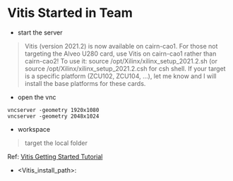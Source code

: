 # Vitis Started in Team

* start the server
>Vitis (version 2021.2) is now available on cairn-cao1.
>For those not targeting the Alveo U280 card, use Vitis on cairn-cao1 rather than cairn-cao2!
>To use it: source /opt/Xilinx/xilinx_setup_2021.2.sh (or source /opt/Xilinx/xilinx_setup_2021.2.csh for csh shell.
>If your target is a specific platform (ZCU102, ZCU104, ...), let me know and I will install the base platforms  for these cards.


* open the vnc
```
vncserver -geometry 1920x1080
vncserver -geometry 2048x1024
```

* workspace
>target the local folder



Ref:
[Vitis Getting Started Tutorial](https://github.com/Xilinx/Vitis-Tutorials/blob/2021.2/Getting_Started/Vitis/Part2.md)

* <Vitis_install_path>: 
